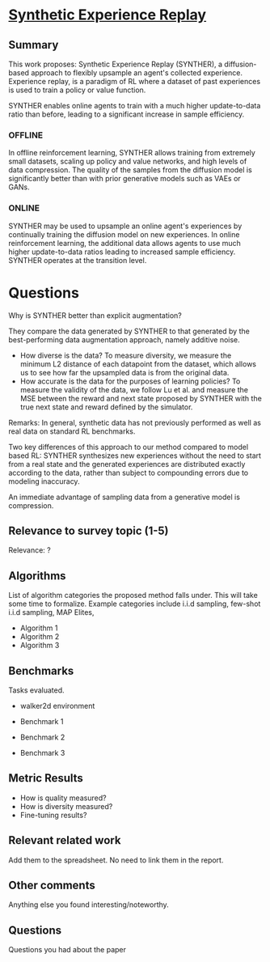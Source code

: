# [Synthetic Experience Replay](https://arxiv.org/abs/2303.06614)


## Summary

This work proposes: Synthetic Experience Replay (SYNTHER), a diffusion-based approach to flexibly upsample an agent's collected experience.
Experience replay, is a paradigm of RL where a dataset of past experiences is used to train a policy or value function.

SYNTHER enables online agents to train with a much higher update-to-data ratio than before, leading to a significant increase in sample efficiency.

### OFFLINE
In offline reinforcement learning, SYNTHER allows training from extremely small datasets, scaling up policy and value networks, and high levels of data compression.
The quality of the samples from the diffusion model is significantly better than with prior generative models such as VAEs or GANs.

### ONLINE
SYNTHER may be used to upsample an online agent's experiences by continually training the diffusion model on new experiences.
In online reinforcement learning, the additional data allows agents to use much higher update-to-data ratios leading to increased sample efficiency.
SYNTHER operates at the transition level.

# Questions
Why is SYNTHER better than explicit augmentation?

They compare the data generated by SYNTHER to that generated by the best-performing data augmentation approach, namely additive noise.
- How diverse is the data? To measure diversity, we measure the minimum L2 distance of each datapoint from the dataset, which allows us to see how far the upsampled data is from the original data.
- How accurate is the data for the purposes of learning policies? To measure the validity of the data, we follow Lu et al. and measure the MSE between the reward and next state proposed by SYNTHER with the true next state and reward defined by the simulator.

Remarks:
In general, synthetic data has not previously performed as well as real data on standard RL benchmarks.


Two key differences of this approach to our method compared to model based RL: SYNTHER synthesizes new experiences without the need to start from a real state and the generated experiences are distributed exactly according to the data, rather than subject to compounding errors due to modeling inaccuracy.


An immediate advantage of sampling data from a generative model is compression.

## Relevance to survey topic (1-5)

Relevance: ?

## Algorithms

List of algorithm categories the proposed method falls under. This will take some time to formalize. Example categories include i.i.d sampling, few-shot i.i.d sampling, MAP Elites, 

- Algorithm 1
- Algorithm 2
- Algorithm 3

## Benchmarks

Tasks evaluated.
- walker2d environment

- Benchmark 1
- Benchmark 2
- Benchmark 3

## Metric Results

- How is quality measured?
- How is diversity measured?
- Fine-tuning results?

## Relevant related work

Add them to the spreadsheet. No need to link them in the report.

## Other comments

Anything else you found interesting/noteworthy.

## Questions

Questions you had about the paper
